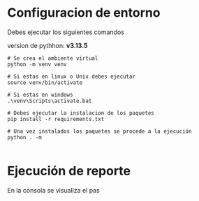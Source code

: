 # Configuracion de entorno

Debes ejecutar los siguientes comandos 

version de pythhon: **v3.13.5**

```
# Se crea el ambiente virtual
python -m venv venv

# Si estas en linux o Unix debes ejecutar 
source venv/bin/activate

# Si estas en windows 
.\venv\Scripts\activate.bat

# Debes ejecutar la instalacion de los paquetes 
pip install -r requirements.txt 

# Una vez instalados los paquetes se procede a la ejecución 
python . -m 


```

# Ejecución de reporte 

En la consola se visualiza el pas
